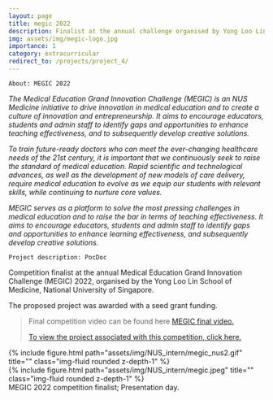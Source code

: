 ```yaml
---
layout: page
title: megic 2022
description: Finalist at the annual challenge organised by Yong Loo Lin School of Medicine, NUS, Singapore.
img: assets/img/megic-logo.jpg
importance: 1
category: extracurricular
redirect_to: /projects/project_4/
---
```


    About: MEGIC 2022

*The Medical Education Grand Innovation Challenge (MEGIC) is an NUS Medicine initiative to drive innovation in medical education and to create a culture of innovation and entrepreneurship. It aims to encourage educators, students and admin staff to identify gaps and opportunities to enhance teaching effectiveness, and to subsequently develop creative solutions.*

*To train future-ready doctors who can meet the ever-changing healthcare needs of the 21st century, it is important that we continuously seek to raise the standard of medical education. Rapid scientific and technological advances, as well as the development of new models of care delivery, require medical education to evolve as we equip our students with relevant skills, while continuing to nurture core values.*

*MEGIC serves as a platform to solve the most pressing challenges in medical education and to raise the bar in terms of teaching effectiveness. It aims to encourage educators, students and admin staff to identify gaps and opportunities to enhance learning effectiveness, and subsequently develop creative solutions.*

    Project description: PocDoc

Competition finalist at the annual Medical Education Grand Innovation Challenge (MEGIC) 2022, organised by the Yong Loo Lin School of Medicine, National University of Singapore.

The proposed project was awarded with a seed grant funding.

> Final competition video can be found here <a href="https://drive.google.com/file/d/1bszlV8sDcxDjspHilaOkaC5XmLA_Kkyq/view?usp=sharing">MEGIC final video.
>
> To view the project associated with this competition, <a href="{{ page.redirect_to }}">click here.</a>



<div class="col-sm mt-3 mt-md-0">
    {% include figure.html path="assets/img/NUS_intern/megic_nus2.gif" title="" class="img-fluid rounded z-depth-1" %}
</div>
<div class="col-sm-6 mt-3 mt-md">
    {% include figure.html path="assets/img/NUS_intern/megic.jpeg" title="" class="img-fluid rounded z-depth-1" %}
</div>
<div class="caption">
    MEGIC 2022 competition finalist; Presentation day.
</div>
